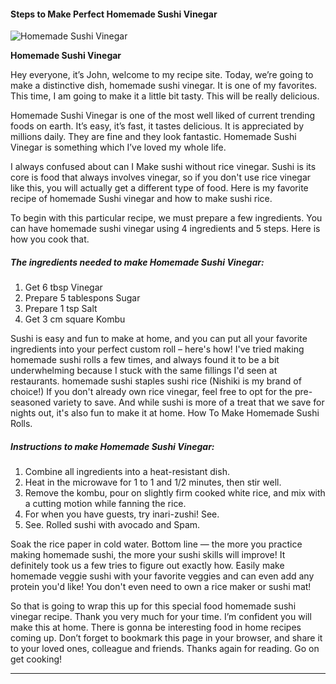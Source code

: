             

#### Steps to Make Perfect Homemade Sushi Vinegar

![Homemade Sushi Vinegar](https://img-global.cpcdn.com/recipes/5542900705263616/751x532cq70/homemade-sushi-vinegar-recipe-main-photo.jpg)

**Homemade Sushi Vinegar**

Hey everyone, it’s John, welcome to my recipe site. Today, we’re going to make a distinctive dish, homemade sushi vinegar. It is one of my favorites. This time, I am going to make it a little bit tasty. This will be really delicious.

Homemade Sushi Vinegar is one of the most well liked of current trending foods on earth. It’s easy, it’s fast, it tastes delicious. It is appreciated by millions daily. They are fine and they look fantastic. Homemade Sushi Vinegar is something which I’ve loved my whole life.

I always confused about can I Make sushi without rice vinegar. Sushi is its core is food that always involves vinegar, so if you don't use rice vinegar like this, you will actually get a different type of food. Here is my favorite recipe of homemade Sushi vinegar and how to make sushi rice.

To begin with this particular recipe, we must prepare a few ingredients. You can have homemade sushi vinegar using 4 ingredients and 5 steps. Here is how you cook that.

##### The ingredients needed to make Homemade Sushi Vinegar:

1.  Get 6 tbsp Vinegar
2.  Prepare 5 tablespons Sugar
3.  Prepare 1 tsp Salt
4.  Get 3 cm square Kombu

Sushi is easy and fun to make at home, and you can put all your favorite ingredients into your perfect custom roll – here's how! I've tried making homemade sushi rolls a few times, and always found it to be a bit underwhelming because I stuck with the same fillings I'd seen at restaurants. homemade sushi staples sushi rice (Nishiki is my brand of choice!) If you don't already own rice vinegar, feel free to opt for the pre-seasoned variety to save. And while sushi is more of a treat that we save for nights out, it's also fun to make it at home. How To Make Homemade Sushi Rolls.

##### Instructions to make Homemade Sushi Vinegar:

1.  Combine all ingredients into a heat-resistant dish.
2.  Heat in the microwave for 1 to 1 and 1/2 minutes, then stir well.
3.  Remove the kombu, pour on slightly firm cooked white rice, and mix with a cutting motion while fanning the rice.
4.  For when you have guests, try inari-zushi! See.
5.  See. Rolled sushi with avocado and Spam.

Soak the rice paper in cold water. Bottom line — the more you practice making homemade sushi, the more your sushi skills will improve! It definitely took us a few tries to figure out exactly how. Easily make homemade veggie sushi with your favorite veggies and can even add any protein you'd like! You don't even need to own a rice maker or sushi mat!

So that is going to wrap this up for this special food homemade sushi vinegar recipe. Thank you very much for your time. I’m confident you will make this at home. There is gonna be interesting food in home recipes coming up. Don’t forget to bookmark this page in your browser, and share it to your loved ones, colleague and friends. Thanks again for reading. Go on get cooking!

* * *
